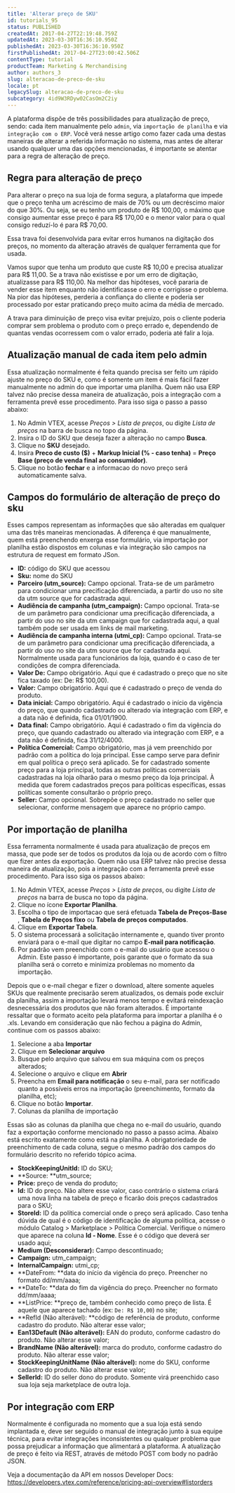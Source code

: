 ```yaml
---
title: 'Alterar preço de SKU'
id: tutorials_95
status: PUBLISHED
createdAt: 2017-04-27T22:19:48.759Z
updatedAt: 2023-03-30T16:36:10.950Z
publishedAt: 2023-03-30T16:36:10.950Z
firstPublishedAt: 2017-04-27T23:00:42.506Z
contentType: tutorial
productTeam: Marketing & Merchandising
author: authors_3
slug: alteracao-de-preco-de-sku
locale: pt
legacySlug: alteracao-de-preco-de-sku
subcategory: 4id9W3RDyw02CasOm2C2iy
---
```


A plataforma dispõe de três possibilidades para atualização de preço, sendo: cada item manualmente pelo `admin`, via `importação de planilha` e via `integração com o ERP`. Você verá nesse artigo como fazer cada uma destas maneiras de alterar a referida informação no sistema, mas antes de alterar usando qualquer uma das opções mencionadas, é importante se atentar para a regra de alteração de preço.

## Regra para alteração de preço

Para alterar o preço na sua loja de forma segura, a plataforma que impede que o preço tenha um acréscimo de mais de 70% ou um decréscimo maior do que 30%. Ou seja, se eu tenho um produto de R$ 100,00, o máximo que consigo aumentar esse preço é para R$ 170,00 e o menor valor para o qual consigo reduzí-lo é para R$ 70,00. 

Essa trava foi desenvolvida para evitar erros humanos na digitação dos preços, no momento da alteração através de qualquer ferramenta que for usada.

Vamos supor que tenha um produto que custe R$ 10,00 e precisa atualizar para R$ 11,00. Se a trava não existisse e por um erro de digitação, atualizasse para R$ 110,00. Na melhor das hipóteses, você pararia de vender esse item enquanto não identificasse o erro e corrigisse o problema. Na pior das hipóteses, perderia a confiança do cliente e poderia ser processado por estar praticando preço muito acima da média de mercado.

A trava para diminuição de preço visa evitar prejuízo, pois o cliente poderia comprar sem problema o produto com o preço errado e, dependendo de quantas vendas ocorressem com o valor errado, poderia até falir a loja.

## Atualização manual de cada item pelo admin

Essa atualização normalmente é feita quando precisa ser feito um rápido ajuste no preço do SKU e, como é somente um item é mais fácil fazer manualmente no admin do que importar uma planilha. Quem não usa ERP talvez não precise dessa maneira de atualização, pois a integração com a ferramenta prevê esse procedimento. Para isso siga o passo a passo abaixo:

1. No Admin VTEX, acesse *Preços > Lista de preços*, ou digite *Lista de preços* na barra de busca no topo da página.
2. Insira o ID do SKU que deseja fazer a alteração no campo **Busca**.
3. Clique no **SKU** desejado.
4. Insira **Preco de custo ($)** + **Markup Inicial (% - caso tenha)** = **Preço Base (preço de venda final ao consumidor)**.
5. Clique no botão **fechar** e a informacao do novo preço será automaticamente salva. 

## Campos do formulário de alteração de preço do sku

Esses campos representam as informações que são alteradas em qualquer uma das três maneiras mencionadas. A diferença é que manualmente, quem está preenchendo enxerga esse formulário, via importação por planilha estão dispostos em colunas e via integração são campos na estrutura de request em formato JSon.

- **ID:** código do SKU que acessou
- **Sku:** nome do SKU
- **Parceiro (utm\_source):** Campo opcional. Trata-se de um parâmetro para condicionar uma precificação diferenciada, a partir do uso no site da utm source que for cadastrada aqui.
- **Audiência de campanha (utm\_campaign):** Campo opcional. Trata-se de um parâmetro para condicionar uma precificação diferenciada, a partir do uso no site da utm campaign que for cadastrada aqui, a qual também pode ser usada em links de mail marketing.
- **Audiência de campanha interna (utmi\_cp):** Campo opcional. Trata-se de um parâmetro para condicionar uma precificação diferenciada, a partir do uso no site da utm source que for cadastrada aqui. Normalmente usada para funcionários da loja, quando é o caso de ter condições de compra diferenciada.
- **Valor De:** Campo obrigatório. Aqui que é cadastrado o preço que no site fica taxado (ex: De: R$ 100,00).
- **Valor:** Campo obrigatório. Aqui que é cadastrado o preço de venda do produto.
- **Data inicial:** Campo obrigatório. Aqui é cadastrado o início da vigência do preço, que quando cadastrado ou alterado via integração com ERP, e a data não é definida, fica 01/01/1900.
- **Data final:** Campo obrigatório. Aqui é cadastrado o fim da vigência do preço, que quando cadastrado ou alterado via integração com ERP, e a data não é definida, fica 31/12/4000.
- **Política Comercial:** Campo obrigatório, mas já vem preenchido por padrão com a política do loja principal. Esse campo serve para definir em qual política o preço será aplicado. Se for cadastrado somente preço para a loja principal, todas as outras políticas comerciais cadastradas na loja olharão para o mesmo preço da loja principal. À medida que forem cadastrados preços para políticas específicas, essas políticas somente consultarão o próprio preço.
- **Seller:** Campo opcional. Sobrepõe o preço cadastrado no seller que selecionar, conforme mensagem que aparece no próprio campo.

## Por importação de planilha

Essa ferramenta normalmente é usada para atualização de preços em massa, que pode ser de todos os produtos da loja ou de acordo com o filtro que fizer antes da exportação. Quem não usa ERP talvez não precise dessa maneira de atualização, pois a integração com a ferramenta prevê esse procedimento. Para isso siga os passos abaixo:

1. No Admin VTEX, acesse *Preços > Lista de preços*, ou digite *Lista de preços* na barra de busca no topo da página.
2. Clique no ícone __Exportar Planilha__.
3. Escolha o tipo de importacao que será efetuada **Tabela de Preços-Base** , **Tabela de Preços fixo** ou **Tabela de preços computados**.
4. Clique em **Exportar Tabela**.
5. O sistema processará a solicitação internamente e, quando tiver pronto enviará para o e-mail que digitar no campo **E-mail para notificação**. 
6. Por padrão vem preenchido com o e-mail do usuário que acessou o Admin. Este passo é importante, pois garante que o formato da sua planilha será o correto e minimiza problemas no momento da importação.

Depois que o e-mail chegar e fizer o download, altere somente aqueles SKUs que realmente precisarão serem atualizados, os demais pode excluir da planilha, assim a importação levará menos tempo e evitará reindexação desnecessária dos produtos que não foram alterados. É importante ressaltar que o formato aceito pela plataforma para importar a planilha é o .xls. Levando em consideração que não fechou a página do Admin, continue com os passos abaixo:

1. Selecione a aba **Importar**
2. Clique em **Selecionar arquivo**
3. Busque pelo arquivo que salvou em sua máquina com os preços alterados;
4. Selecione o arquivo e clique em **Abrir**
5. Preencha em **Email para notificação** o seu e-mail, para ser notificado quanto a possíveis erros na importação (preenchimento, formato da planilha, etc);
6. Clique no botão **Importar**.
7. Colunas da planilha de importação

Essas são as colunas da planilha que chega no e-mail do usuário, quando faz a exportação conforme mencionado no passo a passo acima. Abaixo está escrito exatamente como está na planilha. A obrigatoriedade de preenchimento de cada coluna, segue o mesmo padrão dos campos do formulário descrito no referido tópico acima.

- **StockKeepingUnitId:** ID do SKU;
- **Source: **utm\_source;
- **Price:** preço de venda do produto;
- **Id:** ID do preço. Não altere esse valor, caso contrário o sistema criará uma nova linha na tabela de preço e ficarão dois preços cadastrados para o SKU;
- **StoreId:** ID da política comercial onde o preço será aplicado. Caso tenha dúvida de qual é o código de identificação de alguma política, acesse o módulo Catalog > Marketplace > Política Comercial. Verifique o número que aparece na coluna **Id - Nome**. Esse é o código que deverá ser usado aqui;
- **Medium (Desconsiderar):** Campo descontinuado;
- **Campaign:** utm\_campaign;
- **InternalCampaign:** utmi\_cp;
- **DateFrom: **data do início da vigência do preço. Preencher no formato dd/mm/aaaa;
- **DateTo: **data do fim da vigência do preço. Preencher no formato dd/mm/aaaa;
- **ListPrice: **preço de, também conhecido como preço de lista. É aquele que aparece tachado (ex: `De: R$ 10,00`) no site;
- **RefId (Não alterável): **código de referência de produto, conforme cadastro do produto. Não alterar esse valor;
- **Ean13Default (Não alterável):** EAN do produto, conforme cadastro do produto. Não alterar esse valor;
- **BrandName (Não alterável):** marca do produto, conforme cadastro do produto. Não alterar esse valor;
- **StockKeepingUnitName (Não alterável):** nome do SKU, conforme cadastro do produto. Não alterar esse valor;
- **SellerId:** ID do seller dono do produto. Somente virá preenchido caso sua loja seja marketplace de outra loja.

## Por integração com ERP

Normalmente é configurada no momento que a sua loja está sendo implantada e, deve ser seguido o manual de integração junto à sua equipe técnica, para evitar integrações inconsistentes ou qualquer problema que possa prejudicar a informação que alimentará a plataforma. A atualização de preço é feito via REST, através de método POST com body no padrão JSON.

Veja a documentação da API em nossos Developer Docs:
https://developers.vtex.com/reference/pricing-api-overview#listorders
